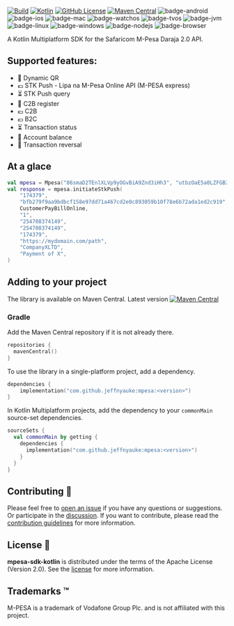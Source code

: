 [![Build](https://github.com/jeffnyauke/mpesa-sdk-kotlin/actions/workflows/check.yml/badge.svg)](https://github.com/jeffnyauke/mpesa-kmp-library/actions/workflows/check.yml)
[![Kotlin](https://img.shields.io/badge/kotlin-1.9.22-blue.svg?logo=kotlin)](http://kotlinlang.org)
[![GitHub License](https://img.shields.io/badge/license-Apache%20License%202.0-blue.svg?style=flat)](http://www.apache.org/licenses/LICENSE-2.0)
[![Maven Central](https://img.shields.io/maven-central/v/com.github.jeffnyauke/mpesa-sdk-kotlin?color=blue)](https://search.maven.org/search?q=g:com.github.jeffnyauke.mpesa)
![badge-android](http://img.shields.io/badge/platform-android-6EDB8D.svg?style=flat)
![badge-ios](http://img.shields.io/badge/platform-ios-CDCDCD.svg?style=flat)
![badge-mac](http://img.shields.io/badge/platform-macos-111111.svg?style=flat)
![badge-watchos](http://img.shields.io/badge/platform-watchos-C0C0C0.svg?style=flat)
![badge-tvos](http://img.shields.io/badge/platform-tvos-808080.svg?style=flat)
![badge-jvm](http://img.shields.io/badge/platform-jvm-DB413D.svg?style=flat)
![badge-linux](http://img.shields.io/badge/platform-linux-2D3F6C.svg?style=flat)
![badge-windows](http://img.shields.io/badge/platform-windows-4D76CD.svg?style=flat)
![badge-nodejs](https://img.shields.io/badge/platform-jsNode-F8DB5D.svg?style=flat)
![badge-browser](https://img.shields.io/badge/platform-jsBrowser-F8DB5D.svg?style=flat)

A Kotlin Multiplatform SDK for the Safaricom M-Pesa Daraja 2.0 API.

## Supported features:

- 🤳 Dynamic QR
- 💶 STK Push - Lipa na M-Pesa Online API (M-PESA express)
- ⏳ STK Push query
- 📝 C2B register
- 💶 C2B
- 💶 B2C
- ⏳ Transaction status
- 🏦 Account balance
- 🔁 Transaction reversal

## At a glace

```kotlin
val mpesa = Mpesa("86smaD2TEnlXLVp9yOGvBiA9Znd3iHh3", "utbzOaE5a0LZFGB2")
val response = mpesa.initiateStkPush(
    "174379",
    "bfb279f9aa9bdbcf158e97dd71a467cd2e0c893059b10f78e6b72ada1ed2c919",
    CustomerPayBillOnline,
    "1",
    "254708374149",
    "254708374149",
    "174379",
    "https://mydomain.com/path",
    "CompanyXLTD",
    "Payment of X",
)
```

## Adding to your project

The library is available on Maven Central. Latest
version [![Maven Central](https://img.shields.io/maven-central/v/com.github.jeffnyauke/mpesa-sdk-kotlin?color=blue)](https://search.maven.org/search?q=g:com.github.jeffnyauke.mpesa)

### Gradle

Add the Maven Central repository if it is not already there.

```kotlin
repositories { 
  mavenCentral()
}
```

To use the library in a single-platform project, add a dependency.

```kotlin
dependencies {
    implementation("com.github.jeffnyauke:mpesa:<version>")
}
```

In Kotlin Multiplatform projects, add the dependency to your `commonMain` source-set dependencies.

```kotlin
sourceSets {
  val commonMain by getting { 
    dependencies { 
      implementation("com.github.jeffnyauke:mpesa:<version>") 
    } 
  }
}
```

## Contributing 🤝

Please feel free
to [open an issue](https://github.com/jeffnyauke/mpesa-sdk-kotlin/issues/new/choose) if you have any
questions or suggestions. Or participate in
the [discussion](https://github.com/jeffnyauke/mpesa-kmp-library/discussions). If you want to
contribute, please read
the [contribution guidelines](https://github.com/jeffnyauke/mpesa-kmp-library/blob/main/CONTRIBUTING.md)
for more information.

## License 📃

**mpesa-sdk-kotlin** is distributed under the terms of the Apache License (Version 2.0). See the
[license](LICENSE) for more information.

## Trademarks ™️

M-PESA is a trademark of Vodafone Group Plc. and is not affiliated with this project.
